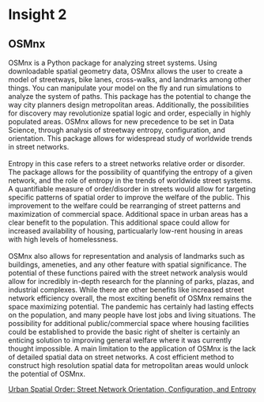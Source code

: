 # Insight 2

## OSMnx

   OSMnx is a Python package for analyzing street systems. Using downloadable spatial geometry data, OSMnx allows the user to create a model of streetways, bike lanes, cross-walks, and landmarks among other things. You can manipulate your model on the fly and run simulations to analyze the system of paths. This package has the potential to change the way city planners design metropolitan areas. Additionally, the possibilities for discovery may revolutionize spatial logic and order, especially in highly populated areas. OSMnx allows for new precedence to be set in Data Science, through analysis of streetway entropy, configuration, and orientation. This package allows for widespread study of worldwide trends in street networks.\
   \
   Entropy in this case refers to a street networks relative order or disorder. The package allows for the possibility of quantifying the entropy of a given network, and the role of entropy in the trends of worldwide street systems. A quantifiable measure of order/disorder in streets would allow for targeting specific patterns of spatial order to improve the welfare of the public. This improvement to the welfare could be rearranging of street patterns and maximization of commercial space. Additional space in urban areas has a clear benefit to the population. This additional space could allow for increased availability of housing, particualarly low-rent housing in areas with high levels of homelessness.\
   \
   OSMnx also allows for representation and analysis of landmarks such as buildings, ameneties, and any other feature with spatial significance. The potential of these functions paired with the street network analysis would allow for incredibly in-depth research for the planning of parks, plazas, and industrial complexes. While there are other benefits like increased street network efficiency overall, the most exciting benefit of OSMnx remains the space maximizing potential. The pandemic has certainly had lasting effects on the population, and many people have lost jobs and living situations. The possibility for additional public/commercial space where housing facilities could be established to provide the basic right of shelter is certainly an enticing solution to improving general welfare where it was currently thought impossible.
   A main limitation to the application of OSMnx is the lack of detailed spatial data on street networks. A cost efficient method to construct high resolution spatial data for metropolitan areas would unlock the potential of OSMnx.

[Urban Spatial Order: Street Network Orientation, Configuration, and Entropy ](https://poseidon01.ssrn.com/delivery.php?ID=832089093027126098115100089107087031050054000027004013125083090105110097110064116110107058000012017055113126091099086076112101062040012017050015007064112016084087076009069034104123117005096068101064017079121110095106067093068111092094085077083079107065&EXT=pdf)
